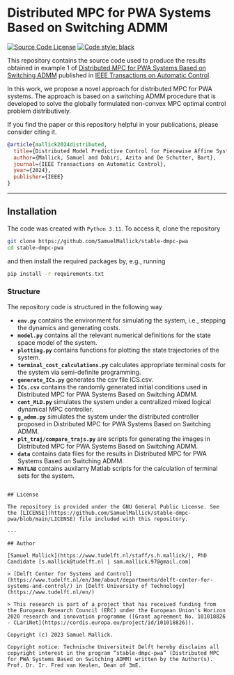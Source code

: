# Distributed MPC for PWA Systems Based on Switching ADMM

[![Source Code License](https://img.shields.io/badge/license-GPL-blueviolet)](https://github.com/SamuelMallick/stable-dmpc-pwa/blob/main/LICENSE)
[![Code style: black](https://img.shields.io/badge/code%20style-black-000000.svg)](https://github.com/psf/black)


This repository contains the source code used to produce the results obtained in example 1 of [Distributed MPC for PWA Systems Based on Switching ADMM](https://ieeexplore.ieee.org/abstract/document/10778316) published in [IEEE Transactions on Automatic Control](https://ieeexplore.ieee.org/xpl/RecentIssue.jsp?punumber=9).

In this work, we propose a novel approach for distributed MPC for PWA systems. The approach is based on a switching ADMM procedure that is developed to solve the globally formulated non-convex MPC optimal control problem distributively.

If you find the paper or this repository helpful in your publications, please consider citing it.

```bibtex
@article{mallick2024distributed,
  title={Distributed Model Predictive Control for Piecewise Affine Systems Based on Switching ADMM},
  author={Mallick, Samuel and Dabiri, Azita and De Schutter, Bart},
  journal={IEEE Transactions on Automatic Control},
  year={2024},
  publisher={IEEE}
}
```

---

## Installation

The code was created with `Python 3.11`. To access it, clone the repository

```bash
git clone https://github.com/SamuelMallick/stable-dmpc-pwa
cd stable-dmpc-pwa
```

and then install the required packages by, e.g., running

```bash
pip install -r requirements.txt
```

### Structure

The repository code is structured in the following way

- **`env.py`** contains the environment for simulating the system, i.e., stepping the dynamics and generating costs.
- **`model.py`** contains all the relevant numerical definitions for the state space model of the system.
- **`plotting.py`** contains functions for plotting the state trajectories of the system.
- **`terminal_cost_calculations.py`** calculates appropriate terminal costs for the system via semi-definite programming.
- **`generate_ICs.py`** generates the csv file ICS.csv.
- **`ICs.csv`** contains the randomly generated initial conditions used in Distributed MPC for PWA Systems Based on Switching ADMM.
- **`cent_MLD.py`** simulates the system under a centralized mixed logical dynamical MPC controller.
- **`g_admm.py`** simulates the system under the distributed controller proposed in Distributed MPC for PWA Systems Based on Switching ADMM.
- **`plt_traj/compare_trajs.py`** are scripts for generating the images in Distributed MPC for PWA Systems Based on Switching ADMM.
- **`data`** contains data files for the results in Distributed MPC for PWA Systems Based on Switching ADMM.
- **`MATLAB`** contains auxilarry Matlab scripts for the calculation of terminal sets for the system.

```

## License

The repository is provided under the GNU General Public License. See the [LICENSE](https://github.com/SamuelMallick/stable-dmpc-pwa/blob/main/LICENSE) file included with this repository.

---

## Author

[Samuel Mallick](https://www.tudelft.nl/staff/s.h.mallick/), PhD Candidate [s.mallick@tudelft.nl | sam.mallick.97@gmail.com]

> [Delft Center for Systems and Control](https://www.tudelft.nl/en/3me/about/departments/delft-center-for-systems-and-control/) in [Delft University of Technology](https://www.tudelft.nl/en/)

> This research is part of a project that has received funding from the European Research Council (ERC) under the European Union’s Horizon 2020 research and innovation programme ([Grant agreement No. 101018826 - CLariNet](https://cordis.europa.eu/project/id/101018826)).

Copyright (c) 2023 Samuel Mallick.

Copyright notice: Technische Universiteit Delft hereby disclaims all copyright interest in the program “stable-dmpc-pwa” (Distributed MPC for PWA Systems Based on Switching ADMM) written by the Author(s). Prof. Dr. Ir. Fred van Keulen, Dean of 3mE.
